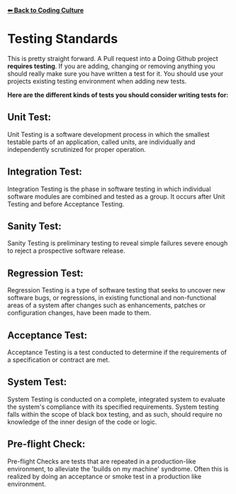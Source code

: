 **[⬅ Back to Coding Culture](../README.md)**

# Testing Standards

This is pretty straight forward.  A Pull request into a Doing Github project **requires testing**. If you are adding, changing or removing anything you should really make sure you have written a test for it.  You should use your projects existing testing environment when adding new tests.

**Here are the different kinds of tests you should consider writing tests for:**

## Unit Test:

Unit Testing is a software development process in which the smallest testable parts of an application, called units, are individually and independently scrutinized for proper operation.

## Integration Test:

Integration Testing is the phase in software testing in which individual software modules are combined and tested as a group. It occurs after Unit Testing and before Acceptance Testing.

## Sanity Test:

Sanity Testing is preliminary testing to reveal simple failures severe enough to reject a prospective software release.

## Regression Test:

Regression Testing is a type of software testing that seeks to uncover new software bugs, or regressions, in existing functional and non-functional areas of a system after changes such as enhancements, patches or configuration changes, have been made to them.

## Acceptance Test:

Acceptance Testing is a test conducted to determine if the requirements of a specification or contract are met.

## System Test:

System Testing is conducted on a complete, integrated system to evaluate the system's compliance with its specified requirements. System testing falls within the scope of black box testing, and as such, should require no knowledge of the inner design of the code or logic.

## Pre-flight Check:

Pre-flight Checks are tests that are repeated in a production-like environment, to alleviate the 'builds on my machine' syndrome. Often this is realized by doing an acceptance or smoke test in a production like environment.
